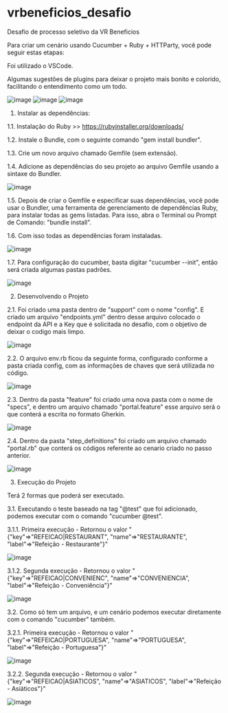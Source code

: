# vrbeneficios_desafio
Desafio de processo seletivo da VR Beneficios 

Para criar um cenário usando Cucumber + Ruby + HTTParty, você pode seguir estas etapas:

Foi utilizado o VSCode.

Algumas sugestões de plugins para deixar o projeto mais bonito e colorido, facilitando o entendimento como um todo.

![image](https://github.com/maaarcossilva/vrbeneficios_desafio/assets/89421174/87c88b60-c7b8-4559-9ae8-88744b3166a3)
![image](https://github.com/maaarcossilva/vrbeneficios_desafio/assets/89421174/d8f95888-5ede-4880-8e2e-856545493a8e)
![image](https://github.com/maaarcossilva/vrbeneficios_desafio/assets/89421174/c87ea2dc-dfa8-48aa-939f-30ef030abba2)

1. Instalar as dependências:

1.1. Instalação do Ruby >> https://rubyinstaller.org/downloads/

1.2. Instale o Bundle, com o seguinte comando  "gem install bundler".

1.3. Crie um novo arquivo chamado Gemfile (sem extensão).

1.4. Adicione as dependências do seu projeto ao arquivo Gemfile usando a sintaxe do Bundler.

![image](https://github.com/maaarcossilva/vrbeneficios_desafio/assets/89421174/751da4cd-3a69-4206-9a68-b73fc21bd0aa)

1.5. Depois de criar o Gemfile e especificar suas dependências, você pode usar o Bundler, uma ferramenta de gerenciamento de dependências Ruby, para instalar todas as gems listadas. Para isso, abra o Terminal ou Prompt de Comando: "bundle install".

1.6. Com isso todas as dependências foram instaladas.

![image](https://github.com/maaarcossilva/vrbeneficios_desafio/assets/89421174/6b6a5999-024a-4141-a59f-f17cb308440e)

1.7. Para configuração do cucumber, basta digitar "cucumber --init", então será criada algumas pastas padrões.

![image](https://github.com/maaarcossilva/vrbeneficios_desafio/assets/89421174/4e9473c4-b441-46bf-8dfb-6e0920cb9637)

2. Desenvolvendo o Projeto

2.1. Foi criado uma pasta dentro de "support" com o nome "config". E criado um arquivo "endpoints.yml" dentro desse arquivo colocado o endpoint da API e a Key que é solicitada no desafio, com o objetivo de deixar o codigo mais limpo.

![image](https://github.com/maaarcossilva/vrbeneficios_desafio/assets/89421174/c4413e6b-dee5-420d-b62f-d0e868e4e5bb)

2.2. O arquivo env.rb ficou da seguinte forma, configurado conforme a pasta criada config, com as informações de chaves que será utilizada no código.

![image](https://github.com/maaarcossilva/vrbeneficios_desafio/assets/89421174/cb7d0c66-7dff-4262-82db-d42a17aaf57b)

2.3. Dentro da pasta "feature" foi criado uma nova pasta com o nome de "specs", e dentro um arquivo chamado "portal.feature" esse arquivo será o que conterá a escrita no formato Gherkin.

![image](https://github.com/maaarcossilva/vrbeneficios_desafio/assets/89421174/31100a6a-ba95-472e-8f04-b50bab21e56b)

2.4. Dentro da pasta "step_definitions" foi criado um arquivo chamado "portal.rb" que conterá os códigos referente ao cenario criado no passo anterior.

![image](https://github.com/maaarcossilva/vrbeneficios_desafio/assets/89421174/f79db2e9-0fa5-44b9-a91a-ae31713dba85)

3. Execução do Projeto

Terá 2 formas que poderá ser executado.

3.1. Executando o teste baseado na tag "@test" que foi adicionado, podemos executar com o comando "cucumber @test".

3.1.1. Primeira execução - Retornou o valor "{"key"=>"REFEICAO|RESTAURANT", "name"=>"RESTAURANTE", "label"=>"Refeição - Restaurante"}"

![image](https://github.com/maaarcossilva/vrbeneficios_desafio/assets/89421174/1fd1fac7-87f6-4e21-9df6-169b8a51d178)

3.1.2. Segunda execução - Retornou o valor "{"key"=>"REFEICAO|CONVENIENC", "name"=>"CONVENIENCIA", "label"=>"Refeição - Conveniência"}"

![image](https://github.com/maaarcossilva/vrbeneficios_desafio/assets/89421174/e7308084-3858-452b-ac0e-711cc544d11f)

3.2. Como só tem um arquivo, e um cenário podemos executar diretamente com o comando "cucumber" também.

3.2.1. Primeira execução - Retornou o valor "{"key"=>"REFEICAO|PORTUGUESA", "name"=>"PORTUGUESA", "label"=>"Refeição - Portuguesa"}"

![image](https://github.com/maaarcossilva/vrbeneficios_desafio/assets/89421174/3d1e4cff-2d8d-470c-b692-3e4fd6c75e09)

3.2.2. Segunda execução - Retornou o valor "{"key"=>"REFEICAO|ASIATICOS", "name"=>"ASIATICOS", "label"=>"Refeição - Asiáticos"}"

![image](https://github.com/maaarcossilva/vrbeneficios_desafio/assets/89421174/c8dd16e3-950c-4144-bfb1-085bc1e734e6)

